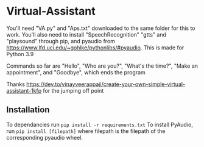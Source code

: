 # Virtual-Assistant
You'll need "VA.py" and "Aps.txt" downloaded to the same folder for this to work. You'll also need to install "SpeechRecognition" "gtts" and "playsound" through pip, and pyaudio from https://www.lfd.uci.edu/~gohlke/pythonlibs/#pyaudio. This is made for Python 3.9

Commands so far are "Hello", "Who are you?", "What's the time?", "Make an appointment", and "Goodbye", which ends the program

Thanks https://dev.to/vinayveerappaji/create-your-own-simple-virtual-assistant-1kfp for the jumping off point

## Installation
To dependancies run `pip install -r requirements.txt`
To install PyAudio, run `pip install [filepath]` where filepath is the filepath of the corresponding pyaudio wheel.